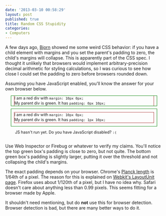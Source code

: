 ```yaml
---
date: '2013-03-10 00:58:29'
layout: post
published: true
title: Random CSS Stupidity
categories:
- Computers
---
```


A few days ago, [Bjorn](http://bjorn.tipling.com/) showed me some weird CSS behavior: if you have a child element with margins and you set the parent's padding to zero, the child's margins will collapse. This is apparently part of the CSS spec. I thought it unlikely that browsers would implement arbitrary-precision decimal arithmetic for styling calculations, so I was curious to see how close I could set the padding to zero before browsers rounded down.

Assuming you have JavaScript enabled, you'll know the answer for your own browser below.

<div style="width: 37em; margin: 0 auto; font-size: 90%; line-height: 120%;">
  <div style="outline: 1px solid green; padding: 0px 10px;" id="collapsed">
    <div style="outline: 1px solid brown; margin: 10px 0px;">
      I am a red div with <code>margin: 10px 0px;</code><br />
      My parent div is green. It has <code>padding: <span id="c_padding">0px 10px</span>;</code>
    </div>
  </div>
  <div style="outline: 1px solid green; padding: 1px 10px;" id="uncollapsed">
    <div style="outline: 1px solid brown; margin: 10px 0px;">
      I am a red div with <code>margin: 10px 0px;</code><br />
      My parent div is green. It has <code>padding: <span id="u_padding">1px 10px</span>;</code>
    </div>
  </div>
  <div id="result" style="padding: 1em;">
    JS hasn't run yet. Do you have JavaScript disabled? <code>:(</code>
  </div>
</div>
<script type="text/javascript">
var ce = document.getElementById("collapsed");
var ue = document.getElementById("uncollapsed");
var initial_height = ce.offsetHeight;
function binary_search(min, max, depth) {
  if (depth > 100) {
    document.getElementById("result").innerHTML = "Your browser’s pixel precision is " + max.toFixed(8) + " pixels or 1/" +  Math.round(1/max) + " of a pixel.";
    ce.style.padding = min + "px 10px";
    document.getElementById("c_padding").innerHTML = min + "px 10px";
    document.getElementById("u_padding").innerHTML = max + "px 10px";
    return true;
  }
  var mid = (min + max) / 2;
  ce.style.padding = mid + "px 10px";
  if (ce.offsetHeight > initial_height) {
    return binary_search(min, mid, depth + 1);
  } else {
    return binary_search(mid, max, depth + 1);
  }
}
binary_search(0, 1, 0);
</script>

Use Web Inspector or Firebug or whatever to verify my claims. You'll notice the top green box's padding is close to zero, but not quite. The bottom green box's padding is slightly larger, putting it over the threshold and not collapsing the child's margins.

The exact padding depends on your browser. Chrome's [Planck length](http://en.wikipedia.org/wiki/Planck_length) is 1/64th of a pixel. The reason for this is explained on [Webkit's LayoutUnit page](http://trac.webkit.org/wiki/LayoutUnit). Firefox uses about 1/120th of a pixel, but I have no idea why. Safari doesn't care about anything less than 0.99 pixels. This seems fitting for a browser made by Apple.

It shouldn't need mentioning, but do **not** use this for browser detection. Browser detection is bad, but there are many better ways to do it.
